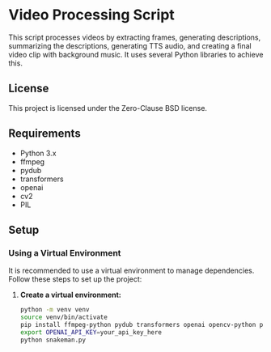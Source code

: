 # Video Processing Script

This script processes videos by extracting frames, generating descriptions, summarizing the descriptions, generating TTS audio, and creating a final video clip with background music. It uses several Python libraries to achieve this.

## License

This project is licensed under the Zero-Clause BSD license.

## Requirements

- Python 3.x
- ffmpeg
- pydub
- transformers
- openai
- cv2
- PIL

## Setup

### Using a Virtual Environment

It is recommended to use a virtual environment to manage dependencies. Follow these steps to set up the project:

1. **Create a virtual environment:**
   ```bash
   python -m venv venv
   source venv/bin/activate
   pip install ffmpeg-python pydub transformers openai opencv-python pillow
   export OPENAI_API_KEY=your_api_key_here
   python snakeman.py
